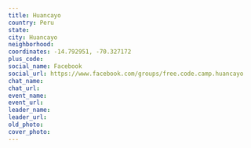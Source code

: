 ```yaml
---
title: Huancayo
country: Peru
state: 
city: Huancayo
neighborhood: 
coordinates: -14.792951, -70.327172
plus_code:
social_name: Facebook
social_url: https://www.facebook.com/groups/free.code.camp.huancayo
chat_name:
chat_url:
event_name:
event_url:
leader_name:
leader_url:
old_photo: 
cover_photo:
---
```

